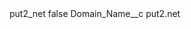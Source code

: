 <?xml version="1.0" encoding="UTF-8"?>
<CustomMetadata xmlns="http://soap.sforce.com/2006/04/metadata" xmlns:xsi="http://www.w3.org/2001/XMLSchema-instance" xmlns:xsd="http://www.w3.org/2001/XMLSchema">
    <label>put2_net</label>
    <protected>false</protected>
    <values>
        <field>Domain_Name__c</field>
        <value xsi:type="xsd:string">put2.net</value>
    </values>
</CustomMetadata>
